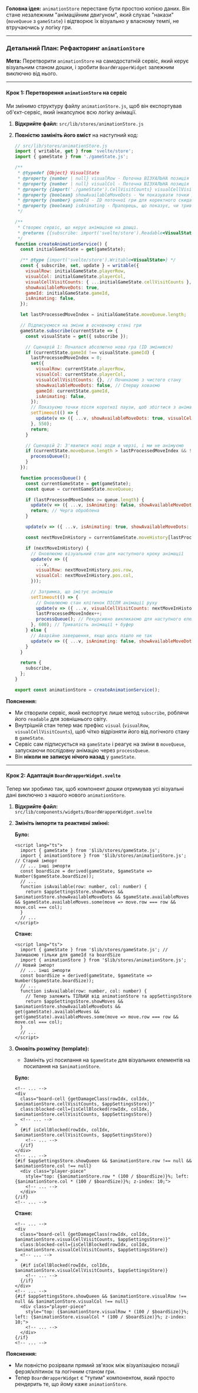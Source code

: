 **Головна ідея:** `animationStore` перестане бути простою копією даних. Він стане незалежним "анімаційним двигуном", який слухає "накази" (`moveQueue` з `gameState`) і відтворює їх візуально у власному темпі, не втручаючись у логіку гри.

---

### Детальний План: Рефакторинг `animationStore`

**Мета:** Перетворити `animationStore` на самодостатній сервіс, який керує візуальним станом дошки, і зробити `BoardWrapperWidget` залежним виключно від нього.

---

#### Крок 1: Перетворення `animationStore` на сервіс

Ми змінимо структуру файлу `animationStore.js`, щоб він експортував об'єкт-сервіс, який інкапсулює всю логіку анімації.

1.  **Відкрийте файл:** `src/lib/stores/animationStore.js`
2.  **Повністю замініть його вміст** на наступний код:

    ```javascript
    // src/lib/stores/animationStore.js
    import { writable, get } from 'svelte/store';
    import { gameState } from './gameState.js';

    /**
     * @typedef {Object} VisualState
     * @property {number | null} visualRow - Поточна ВІЗУАЛЬНА позиція ферзя (рядок).
     * @property {number | null} visualCol - Поточна ВІЗУАЛЬНА позиція ферзя (стовпець).
     * @property {import('./gameState').CellVisitCounts} visualCellVisitCounts - ВІЗУАЛЬНИЙ стан клітинок.
     * @property {boolean} showAvailableMoveDots - Чи показувати точки доступних ходів.
     * @property {number} gameId - ID поточної гри для коректного скидання.
     * @property {boolean} isAnimating - Прапорець, що показує, чи триває зараз анімація.
     */

    /**
     * Створює сервіс, що керує анімацією на дошці.
     * @returns {{subscribe: import('svelte/store').Readable<VisualState>['subscribe']}}
     */
    function createAnimationService() {
      const initialGameState = get(gameState);

      /** @type {import('svelte/store').Writable<VisualState>} */
      const { subscribe, set, update } = writable({
        visualRow: initialGameState.playerRow,
        visualCol: initialGameState.playerCol,
        visualCellVisitCounts: { ...initialGameState.cellVisitCounts },
        showAvailableMoveDots: true,
        gameId: initialGameState.gameId,
        isAnimating: false,
      });

      let lastProcessedMoveIndex = initialGameState.moveQueue.length;

      // Підписуємося на зміни в основному стані гри
      gameState.subscribe(currentState => {
        const visualState = get({ subscribe });

        // Сценарій 1: Почалася абсолютно нова гра (ID змінився)
        if (currentState.gameId !== visualState.gameId) {
          lastProcessedMoveIndex = 0;
          set({
            visualRow: currentState.playerRow,
            visualCol: currentState.playerCol,
            visualCellVisitCounts: {}, // Починаємо з чистого стану
            showAvailableMoveDots: false, // Спершу ховаємо
            gameId: currentState.gameId,
            isAnimating: false,
          });
          // Показуємо точки після короткої паузи, щоб збігтися з анімацією появи ферзя
          setTimeout(() => {
            update(v => ({ ...v, showAvailableMoveDots: true, visualCellVisitCounts: { ...currentState.cellVisitCounts } }));
          }, 550);
          return;
        }

        // Сценарій 2: З'явилися нові ходи в черзі, і ми не анімуємо
        if (currentState.moveQueue.length > lastProcessedMoveIndex && !visualState.isAnimating) {
          processQueue();
        }
      });

      function processQueue() {
        const currentGameState = get(gameState);
        const queue = currentGameState.moveQueue;

        if (lastProcessedMoveIndex >= queue.length) {
          update(v => ({ ...v, isAnimating: false, showAvailableMoveDots: true }));
          return; // Черга оброблена
        }

        update(v => ({ ...v, isAnimating: true, showAvailableMoveDots: false }));

        const nextMoveInHistory = currentGameState.moveHistory[lastProcessedMoveIndex + 1];

        if (nextMoveInHistory) {
          // Оновлюємо візуальний стан для наступного кроку анімації
          update(v => ({
            ...v,
            visualRow: nextMoveInHistory.pos.row,
            visualCol: nextMoveInHistory.pos.col,
          }));

          // Затримка, що імітує анімацію
          setTimeout(() => {
            // Оновлюємо стан клітинок ПІСЛЯ анімації руху
            update(v => ({ ...v, visualCellVisitCounts: nextMoveInHistory.visits || {} }));
            lastProcessedMoveIndex++;
            processQueue(); // Рекурсивно викликаємо для наступного елемента черги
          }, 600); // Тривалість анімації + буфер
        } else {
          // Аварійне завершення, якщо щось пішло не так
          update(v => ({ ...v, isAnimating: false, showAvailableMoveDots: true }));
        }
      }

      return {
        subscribe,
      };
    }

    export const animationStore = createAnimationService();
    ```

**Пояснення:**
*   Ми створили сервіс, який експортує лише метод `subscribe`, роблячи його `readable` для зовнішнього світу.
*   Внутрішній стан тепер має префікс `visual` (`visualRow`, `visualCellVisitCounts`), щоб чітко відрізняти його від логічного стану в `gameState`.
*   Сервіс сам підписується на `gameState` і реагує на зміни в `moveQueue`, запускаючи послідовну анімацію через `processQueue`.
*   Він **ніколи не записує нічого назад** у `gameState`.

---

#### Крок 2: Адаптація `BoardWrapperWidget.svelte`

Тепер ми зробимо так, щоб компонент дошки отримував усі візуальні дані виключно з нашого нового `animationStore`.

1.  **Відкрийте файл:** `src/lib/components/widgets/BoardWrapperWidget.svelte`
2.  **Змініть імпорти та реактивні змінні:**

    **Було:**
    ```svelte
    <script lang="ts">
      import { gameState } from '$lib/stores/gameState.js';
      import { animationStore } from '$lib/stores/animationStore.js'; // Старий імпорт
      // ... інші імпорти
      const boardSize = derived(gameState, $gameState => Number($gameState.boardSize));
      // ...
      function isAvailable(row: number, col: number) {
        return $appSettingsStore.showMoves && $animationStore.showAvailableMoveDots && $gameState.availableMoves && $gameState.availableMoves.some(move => move.row === row && move.col === col);
      }
      // ...
    </script>
    ```

    **Стане:**
    ```svelte
    <script lang="ts">
      import { gameState } from '$lib/stores/gameState.js'; // Залишаємо тільки для gameId та boardSize
      import { animationStore } from '$lib/stores/animationStore.js'; // Новий імпорт
      // ... інші імпорти
      const boardSize = derived(gameState, $gameState => Number($gameState.boardSize));
      // ...
      function isAvailable(row: number, col: number) {
        // Тепер залежить ТІЛЬКИ від animationStore та appSettingsStore
        return $appSettingsStore.showMoves && $animationStore.showAvailableMoveDots && get(gameState).availableMoves && get(gameState).availableMoves.some(move => move.row === row && move.col === col);
      }
      // ...
    </script>
    ```

3.  **Оновіть розмітку (template):**
    *   Замініть усі посилання на `$gameState` для візуальних елементів на посилання на `$animationStore`.

    **Було:**
    ```svelte
    <!-- ... -->
    <div
      class="board-cell {getDamageClass(rowIdx, colIdx, $animationStore.cellVisitCounts, $appSettingsStore)}"
      class:blocked-cell={isCellBlocked(rowIdx, colIdx, $animationStore.cellVisitCounts, $appSettingsStore)}
      <!-- ... -->
    >
      {#if isCellBlocked(rowIdx, colIdx, $animationStore.cellVisitCounts, $appSettingsStore)}
        <!-- ... -->
      {/if}
    </div>
    <!-- ... -->
    {#if $appSettingsStore.showQueen && $animationStore.row !== null && $animationStore.col !== null}
      <div class="player-piece"
        style="top: {$animationStore.row * (100 / $boardSize)}%; left: {$animationStore.col * (100 / $boardSize)}%; z-index: 10;">
        <!-- ... -->
      </div>
    {/if}
    <!-- ... -->
    ```

    **Стане:**
    ```svelte
    <!-- ... -->
    <div
      class="board-cell {getDamageClass(rowIdx, colIdx, $animationStore.visualCellVisitCounts, $appSettingsStore)}"
      class:blocked-cell={isCellBlocked(rowIdx, colIdx, $animationStore.visualCellVisitCounts, $appSettingsStore)}
      <!-- ... -->
    >
      {#if isCellBlocked(rowIdx, colIdx, $animationStore.visualCellVisitCounts, $appSettingsStore)}
        <!-- ... -->
      {/if}
    </div>
    <!-- ... -->
    {#if $appSettingsStore.showQueen && $animationStore.visualRow !== null && $animationStore.visualCol !== null}
      <div class="player-piece"
        style="top: {$animationStore.visualRow * (100 / $boardSize)}%; left: {$animationStore.visualCol * (100 / $boardSize)}%; z-index: 10;">
        <!-- ... -->
      </div>
    {/if}
    <!-- ... -->
    ```

**Пояснення:**
*   Ми повністю розірвали прямий зв'язок між візуалізацією позиції ферзя/клітинок та логічним станом гри.
*   Тепер `BoardWrapperWidget` є "тупим" компонентом, який просто рендерить те, що йому каже `animationStore`.
